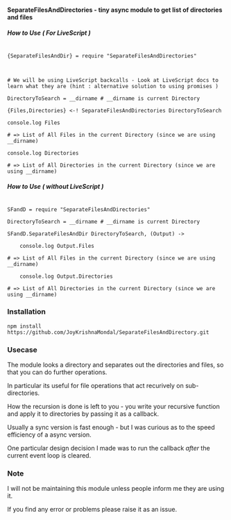#### SeparateFilesAndDirectories - tiny async module to get list of directories and files 

##### How to Use ( For LiveScript )

```livescript

{SeparateFilesAndDir} = require "SeparateFilesAndDirectories"



# We will be using LiveScript backcalls - Look at LiveScript docs to learn what they are (hint : alternative solution to using promises )

DirectoryToSearch = __dirname # __dirname is current Directory 

{Files,Directories} <-! SeparateFilesAndDirectories DirectoryToSearch

console.log Files

# => List of All Files in the current Directory (since we are using __dirname)

console.log Directories

# => List of All Directories in the current Directory (since we are using __dirname)

```

##### How to Use ( without LiveScript )



```livescript

SFandD = require "SeparateFilesAndDirectories"

DirectoryToSearch = __dirname # __dirname is current Directory 

SFandD.SeparateFilesAndDir DirectoryToSearch, (Output) ->

	console.log Output.Files

# => List of All Files in the current Directory (since we are using __dirname)

	console.log Output.Directories

# => List of All Directories in the current Directory (since we are using __dirname)

```


### Installation

```
npm install https://github.com/JoyKrishnaMondal/SeparateFilesAndDirectory.git

```

### Usecase

The module looks a directory and separates out the directories and files, so that you can do further operations. 

In particular its useful for file operations that act recurively on sub-directories. 

How the recursion is done is left to you - you write your recursive function and apply it to directories by passing it as a callback. 

Usually a sync version is fast enough - but I was curious as to the speed efficiency of a async version. 

One particular design decision I made was to run the callback *after* the current event loop is cleared.

### Note

I will not be maintaining this module unless people inform me they are using it. 

If you find any error or problems please raise it as an issue. 